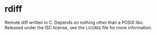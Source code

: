 # rdiff

Remote diff written in C. Depends on nothing other than a POSIX
libc. Released under the ISC license, see the `LICENSE` file for more
information.
